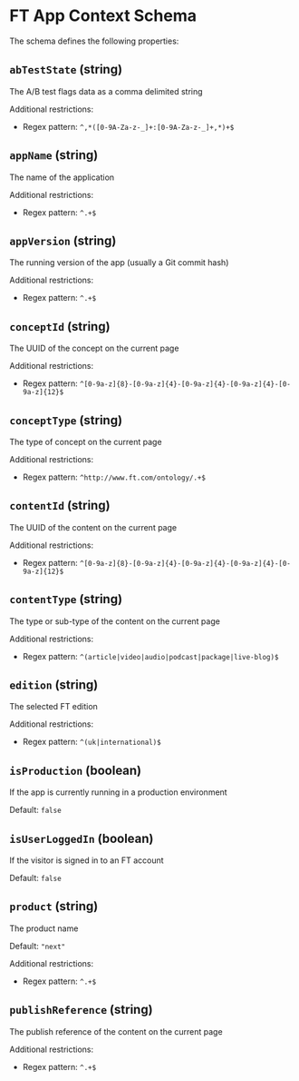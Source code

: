 # FT App Context Schema

The schema defines the following properties:

## `abTestState` (string)

The A/B test flags data as a comma delimited string

Additional restrictions:

* Regex pattern: `^,*([0-9A-Za-z-_]+:[0-9A-Za-z-_]+,*)+$`

## `appName` (string)

The name of the application

Additional restrictions:

* Regex pattern: `^.+$`

## `appVersion` (string)

The running version of the app (usually a Git commit hash)

Additional restrictions:

* Regex pattern: `^.+$`

## `conceptId` (string)

The UUID of the concept on the current page

Additional restrictions:

* Regex pattern: `^[0-9a-z]{8}-[0-9a-z]{4}-[0-9a-z]{4}-[0-9a-z]{4}-[0-9a-z]{12}$`

## `conceptType` (string)

The type of concept on the current page

Additional restrictions:

* Regex pattern: `^http://www.ft.com/ontology/.+$`

## `contentId` (string)

The UUID of the content on the current page

Additional restrictions:

* Regex pattern: `^[0-9a-z]{8}-[0-9a-z]{4}-[0-9a-z]{4}-[0-9a-z]{4}-[0-9a-z]{12}$`

## `contentType` (string)

The type or sub-type of the content on the current page

Additional restrictions:

* Regex pattern: `^(article|video|audio|podcast|package|live-blog)$`

## `edition` (string)

The selected FT edition

Additional restrictions:

* Regex pattern: `^(uk|international)$`

## `isProduction` (boolean)

If the app is currently running in a production environment

Default: `false`

## `isUserLoggedIn` (boolean)

If the visitor is signed in to an FT account

Default: `false`

## `product` (string)

The product name

Default: `"next"`

Additional restrictions:

* Regex pattern: `^.+$`

## `publishReference` (string)

The publish reference of the content on the current page

Additional restrictions:

* Regex pattern: `^.+$`
